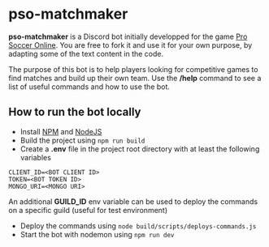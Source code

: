 # pso-matchmaker
**pso-matchmaker** is a Discord bot initially developped for the game [Pro Soccer Online](https://store.steampowered.com/app/1583320/Pro_Soccer_Online/). You are free to fork it and use it for your own purpose, by adapting some of the text content in the code.

The purpose of this bot is to help players looking for competitive games to find matches and build up their own team.
Use the **/help** command to see a list of useful commands and how to use the bot.

## How to run the bot locally
- Install [NPM](https://www.npmjs.com/) and [NodeJS](https://nodejs.org/en/)
- Build the project using `npm run build`
- Create a **.env** file in the project root directory with at least the following variables
```
CLIENT_ID=<BOT CLIENT ID>
TOKEN=<BOT TOKEN ID>
MONGO_URI=<MONGO URI>
```
An additional **GUILD_ID** env variable can be used to deploy the commands on a specific guild (useful for test environment)
- Deploy the commands using `node build/scripts/deploys-commands.js`
- Start the bot with nodemon using `npm run dev`